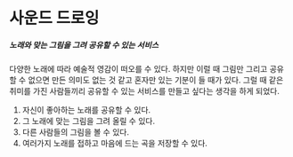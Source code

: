 # 사운드 드로잉

##### 노래와 맞는 그림을 그려 공유할 수 있는 서비스

다양한 노래에 따라 예술적 영감이 떠오를 수 있다. 하지만 이럴 때 그림만 그리고 공유할 수 없으면 만든 의미도 없는 것 같고 혼자만 있는 기분이 들 때가 있다. 그럴 때 같은 취미를 가진 사람들끼리 공유할 수 있는 서비스를 만들고 싶다는 생각을 하게 되었다.

1. 자신이 좋아하는 노래를 공유할 수 있다.
2. 그 노래에 맞는 그림을 그려 올릴 수 있다.
3. 다른 사람들의 그림을 볼 수 있다.
4. 여러가지 노래를 접하고 마음에 드는 곡을 저장할 수 있다.

